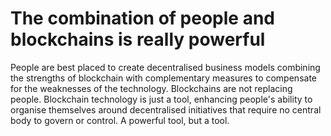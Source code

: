 # The combination of people and blockchains is really powerful 

People are best placed to create decentralised business models combining the strengths of blockchain with complementary measures to compensate for the weaknesses of the technology. Blockchains are not replacing people. Blockchain technology is just a tool, enhancing people's ability to organise themselves around decentralised initiatives that require no central body to govern or control. A powerful tool, but a tool.